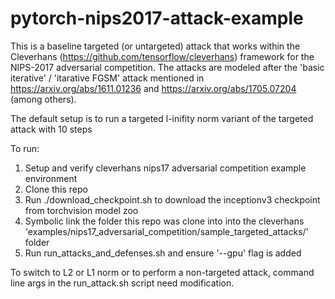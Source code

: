 # pytorch-nips2017-attack-example

This is a baseline targeted (or untargeted) attack that works within the Cleverhans (https://github.com/tensorflow/cleverhans) framework for the NIPS-2017 adversarial competition. The attacks are modeled after the 'basic iterative' / 'itarative FGSM' attack mentioned in https://arxiv.org/abs/1611.01236 and https://arxiv.org/abs/1705.07204 (among others).


The default setup is to run a targeted l-inifity norm variant of the targeted attack with 10 steps

To run:
1. Setup and verify cleverhans nips17 adversarial competition example environment
2. Clone this repo
3. Run ./download_checkpoint.sh to download the inceptionv3 checkpoint from torchvision model zoo
4. Symbolic link the folder this repo was clone into into the cleverhans 'examples/nips17_adversarial_competition/sample_targeted_attacks/' folder
5. Run run_attacks_and_defenses.sh and ensure '--gpu' flag is added


To switch to L2 or L1 norm or to perform a non-targeted attack, command line args in the run_attack.sh script need modification.
